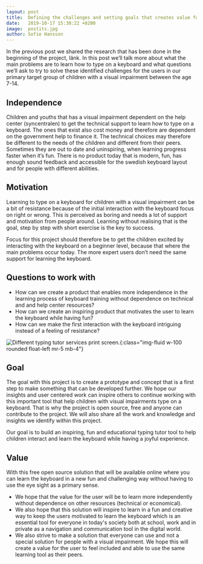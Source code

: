 ```yaml
---
layout: post
title:  Defining the challenges and setting goals that creates value for the user
date:   2019-10-17 15:30:22 +0200
image:  postits.jpg
author: Sofie Hansson
---
```


In the previous post we shared the research that has been done in the beginning of the project, länk. In this post we’ll talk more about what the main problems are to learn how to type on a keyboard and what questions we’ll ask to try to solve these identified challenges for the users in our primary target group of children with a visual impairment between the age 7-14.

## Independence
Children and youths that has a visual impairment dependent on the help center (syncentralen) to get the technical support to learn how to type on a keyboard. The ones that exist also cost money and therefore are dependent on the government help to finance it. The technical choices may therefore be different to the needs of the children and different from their peers. Sometimes they are out to date and uninspiring, when learning progress faster when it’s fun. There is no product today that is modern, fun, has enough sound feedback and accessible for the swedish keyboard layout and for people with different abilities.

## Motivation
Learning to type on a keyboard for children with a visual impairment can be a bit of resistance because of the initial interaction with the keyboard focus on right or wrong. This is perceived as boring and needs a lot of support and motivation from people around. Learning without realising that is the goal, step by step with short exercise is the key to success.

Focus for this project should therefore be to get the children excited by interacting with the keyboard on a beginner level, because that where the main problems occur today. The more expert users don’t need the same support for learning the keyboard.

## Questions to work with
* How can we create a product that enables more independence in the learning process of keyboard training without dependence on technical and and help center resources?
* How can we create an inspiring product that motivates the user to learn the keyboard while having fun?
* How can we make the first interaction with the keyboard intriguing instead of a feeling of resistance?

![Different typing tutor services print screen.][image1]{:class="img-fluid w-100 rounded float-left mr-5 mb-4"}

## Goal
The goal with this project is to create a prototype and concept that is a first step to make something that can be developed further. We hope our insights and user centered work can inspire others to continue working with this important tool that help children with visual impairments type on a keyboard. That is why the project is open source, free and anyone can contribute to the project. We will also share all the work and knowledge and insights we identify within this project.

Our goal is to build an inspiring, fun and educational typing tutor tool to help children interact and learn the keyboard while having a joyful experience.

## Value
With this free open source solution that will be available online where you can learn the keyboard in a new fun and challenging way without having to use the eye sight as a primary sense.

* We hope that the value for the user will be to learn more independently without dependence on other resources (technical or economical).
* We also hope that this solution will inspire to learn in a fun and creative way to keep the users motivated to learn the keyboard which is an essential tool for everyone in today's society both at school, work and in private as a navigation and communication tool in the digital world.
* We also strive to make a solution that everyone can use and not a special solution for people with a visual impairment. We hope this will create a value for the user to feel included and able to use the same learning tool as their peers.



[image1]: {{site.baseurl}}/assets/images/blog/postits.jpg
